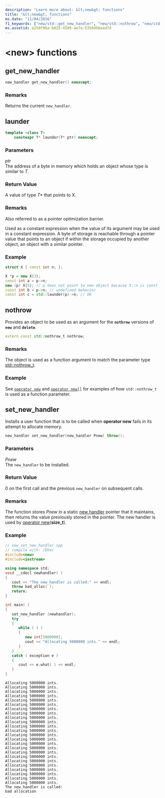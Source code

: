```yaml
---
description: "Learn more about: &lt;new&gt; functions"
title: "&lt;new&gt; functions"
ms.date: "11/04/2016"
f1_keywords: ["new/std::get_new_handler", "new/std::nothrow", "new/std::set_new_handler"]
ms.assetid: e250f06a-b025-4509-ae7a-5356d56aad7d
---
```

# &lt;new&gt; functions

## <a name="get_new_handler"></a> get_new_handler

```cpp
new_handler get_new_handler() noexcept;
```

### Remarks

Returns the current `new_handler`.

## <a name="launder"></a> launder

```cpp
template <class T>
    constexpr T* launder(T* ptr) noexcept;
```

### Parameters

*ptr*\
The address of a byte in memory which holds an object whose type is similar to *T*.

### Return Value

A value of type *T\** that points to X.

### Remarks

Also referred to as a pointer optimization barrier.

Used as a constant expression when the value of its argument may be used in a constant expression. A byte of storage is reachable through a pointer value that points to an object if within the storage occupied by another object, an object with a similar pointer.

### Example

```cpp
struct X { const int n; };

X *p = new X{3};
const int a = p->n;
new (p) X{5}; // p does not point to new object because X::n is const
const int b = p->n; // undefined behavior
const int c = std::launder(p)->n; // OK
```

## <a name="nothrow"></a> nothrow

Provides an object to be used as an argument for the **`nothrow`** versions of **`new`** and **`delete`**.

```cpp
extern const std::nothrow_t nothrow;
```

### Remarks

The object is used as a function argument to match the parameter type [std::nothrow_t](../standard-library/nothrow-t-structure.md).

### Example

See [`operator new`](../standard-library/new-operators.md#op_new) and [`operator new[]`](../standard-library/new-operators.md#op_new_arr) for examples of how `std::nothrow_t` is used as a function parameter.

## <a name="set_new_handler"></a> set_new_handler

Installs a user function that is to be called when **operator new** fails in its attempt to allocate memory.

```cpp
new_handler set_new_handler(new_handler Pnew) throw();
```

### Parameters

*Pnew*\
The `new_handler` to be installed.

### Return Value

0 on the first call and the previous `new_handler` on subsequent calls.

### Remarks

The function stores *Pnew* in a static [new handler](../standard-library/new-typedefs.md#new_handler) pointer that it maintains, then returns the value previously stored in the pointer. The new handler is used by [operator new](../standard-library/new-operators.md#op_new)(**size_t**).

### Example

```cpp
// new_set_new_handler.cpp
// compile with: /EHsc
#include<new>
#include<iostream>

using namespace std;
void __cdecl newhandler( )
{
   cout << "The new_handler is called:" << endl;
   throw bad_alloc( );
   return;
}

int main( )
{
   set_new_handler (newhandler);
   try
   {
      while ( 1 )
      {
         new int[5000000];
         cout << "Allocating 5000000 ints." << endl;
      }
   }
   catch ( exception e )
   {
      cout << e.what( ) << endl;
   }
}
```

```Output
Allocating 5000000 ints.
Allocating 5000000 ints.
Allocating 5000000 ints.
Allocating 5000000 ints.
Allocating 5000000 ints.
Allocating 5000000 ints.
Allocating 5000000 ints.
Allocating 5000000 ints.
Allocating 5000000 ints.
Allocating 5000000 ints.
Allocating 5000000 ints.
Allocating 5000000 ints.
Allocating 5000000 ints.
Allocating 5000000 ints.
Allocating 5000000 ints.
Allocating 5000000 ints.
Allocating 5000000 ints.
Allocating 5000000 ints.
Allocating 5000000 ints.
Allocating 5000000 ints.
Allocating 5000000 ints.
Allocating 5000000 ints.
Allocating 5000000 ints.
Allocating 5000000 ints.
The new_handler is called:
bad allocation
```
